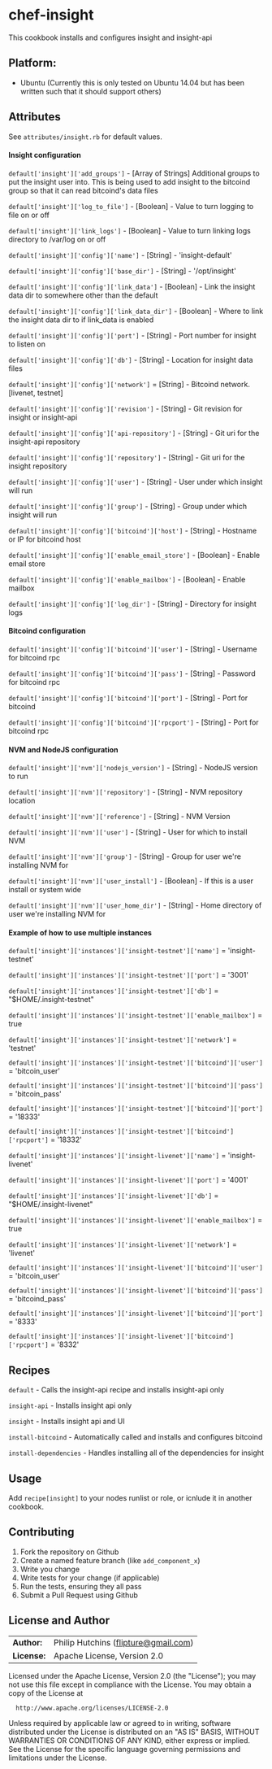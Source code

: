 # chef-insight

This cookbook installs and configures insight and insight-api

## Platform:

* Ubuntu
(Currently this is only tested on Ubuntu 14.04 but has been written such that it should support others)


## Attributes
See `attributes/insight.rb` for default values.

#### Insight configuration
`default['insight']['add_groups']` - [Array of Strings] Additional groups to put the insight user into. This is being used to add insight to the bitcoind group so that it can read bitcoind's data files

`default['insight']['log_to_file']` - [Boolean] - Value to turn logging to file on or off

`default['insight']['link_logs']` - [Boolean] - Value to turn linking logs directory to /var/log on or off

`default['insight']['config']['name']` - [String] - 'insight-default'

`default['insight']['config']['base_dir']` - [String] - '/opt/insight'

`default['insight']['config']['link_data']` - [Boolean] - Link the insight data dir to somewhere other than the default

`default['insight']['config']['link_data_dir']` - [Boolean] - Where to link the insight data dir to if link_data is enabled

`default['insight']['config']['port']` - [String] - Port number for insight to listen on

`default['insight']['config']['db']` - [String] - Location for insight data files

`default['insight']['config']['network']` = [String] - Bitcoind network. [livenet, testnet]

`default['insight']['config']['revision']` - [String] - Git revision for insight or insight-api

`default['insight']['config']['api-repository']` - [String] - Git uri for the insight-api repository

`default['insight']['config']['repository']` - [String] - Git uri for the insight repository

`default['insight']['config']['user']` - [String] - User under which insight will run

`default['insight']['config']['group']` - [String] - Group under which insight will run

`default['insight']['config']['bitcoind']['host']` - [String] - Hostname or IP for bitcoind host

`default['insight']['config']['enable_email_store']` - [Boolean] - Enable email store

`default['insight']['config']['enable_mailbox']` - [Boolean] - Enable mailbox

`default['insight']['config']['log_dir']` - [String] -  Directory for insight logs


#### Bitcoind configuration
`default['insight']['config']['bitcoind']['user']` - [String] - Username for bitcoind rpc

`default['insight']['config']['bitcoind']['pass']` - [String] - Password for bitcoind rpc

`default['insight']['config']['bitcoind']['port']` - [String] - Port for bitcoind

`default['insight']['config']['bitcoind']['rpcport']` - [String] - Port for bitcoind rpc


#### NVM and NodeJS configuration
`default['insight']['nvm']['nodejs_version']` - [String] - NodeJS version to run

`default['insight']['nvm']['repository']` - [String] - NVM repository location

`default['insight']['nvm']['reference']` - [String] - NVM Version

`default['insight']['nvm']['user']` - [String] - User for which to install NVM

`default['insight']['nvm']['group']` - [String] - Group for user we're installing NVM for

`default['insight']['nvm']['user_install']` - [Boolean] - If this is a user install or system wide

`default['insight']['nvm']['user_home_dir']` - [String] - Home directory of user we're installing NVM for


#### Example of how to use multiple instances
`default['insight']['instances']['insight-testnet']['name']` = 'insight-testnet'

`default['insight']['instances']['insight-testnet']['port']` = '3001'

`default['insight']['instances']['insight-testnet']['db']` = "$HOME/.insight-testnet"

`default['insight']['instances']['insight-testnet']['enable_mailbox']` = true

`default['insight']['instances']['insight-testnet']['network']` = 'testnet'

`default['insight']['instances']['insight-testnet']['bitcoind']['user']` = 'bitcoin_user'

`default['insight']['instances']['insight-testnet']['bitcoind']['pass']` = 'bitcoin_pass'

`default['insight']['instances']['insight-testnet']['bitcoind']['port']` = '18333'

`default['insight']['instances']['insight-testnet']['bitcoind']['rpcport']` = '18332'



`default['insight']['instances']['insight-livenet']['name']` = 'insight-livenet'

`default['insight']['instances']['insight-livenet']['port']` = '4001'

`default['insight']['instances']['insight-livenet']['db']` = "$HOME/.insight-livenet"

`default['insight']['instances']['insight-livenet']['enable_mailbox']` = true

`default['insight']['instances']['insight-livenet']['network']` = 'livenet'

`default['insight']['instances']['insight-livenet']['bitcoind']['user']` = 'bitcoin_user'

`default['insight']['instances']['insight-livenet']['bitcoind']['pass']` = 'bitcoind_pass'

`default['insight']['instances']['insight-livenet']['bitcoind']['port']` = '8333'

`default['insight']['instances']['insight-livenet']['bitcoind']['rpcport']` = '8332'



## Recipes

`default` - Calls the insight-api recipe and installs insight-api only

`insight-api` - Installs insight api only

`insight` - Installs insight api and UI

`install-bitcoind` - Automatically called and installs and configures bitcoind

`install-dependencies` - Handles installing all of the dependencies for insight



## Usage

Add `recipe[insight]` to your nodes runlist or role, or icnlude it in another cookbook.


## Contributing

1. Fork the repository on Github
2. Create a named feature branch (like `add_component_x`)
3. Write you change
4. Write tests for your change (if applicable)
5. Run the tests, ensuring they all pass
6. Submit a Pull Request using Github

## License and Author

|                      |                                          |
|:---------------------|:-----------------------------------------|
| **Author:**          | Philip Hutchins (<flipture@gmail.com>)
| **License:**         | Apache License, Version 2.0

  Licensed under the Apache License, Version 2.0 (the "License");
  you may not use this file except in compliance with the License.
  You may obtain a copy of the License at

      http://www.apache.org/licenses/LICENSE-2.0

  Unless required by applicable law or agreed to in writing, software
  distributed under the License is distributed on an "AS IS" BASIS,
  WITHOUT WARRANTIES OR CONDITIONS OF ANY KIND, either express or implied.
  See the License for the specific language governing permissions and
  limitations under the License.
